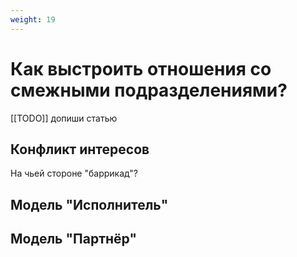 ```yaml
---
weight: 19
---
```

# Как выстроить отношения со смежными подразделениями?

[[TODO]] допиши статью

## Конфликт интересов

На чьей стороне "баррикад"?


## Модель "Исполнитель"


## Модель "Партнёр"